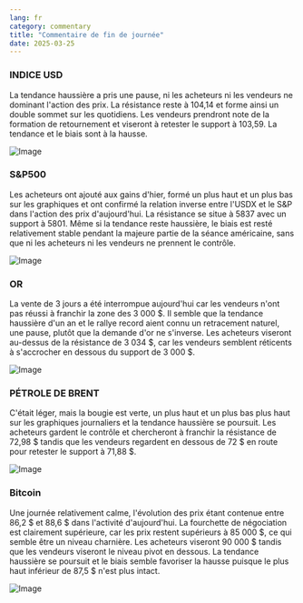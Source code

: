 ```yaml
---
lang: fr
category: commentary
title: "Commentaire de fin de journée"
date: 2025-03-25
---
```


### INDICE USD

La tendance haussière a pris une pause, ni les acheteurs ni les vendeurs ne dominant l'action des prix. La résistance reste à 104,14 et forme ainsi un double sommet sur les quotidiens. Les vendeurs prendront note de la formation de retournement et viseront à retester le support à 103,59. La tendance et le biais sont à la hausse.

![Image](https://markleighedu.github.io/img/Mar-2025/25-Mar-2025/usdindex.jpg)

### S&P500

Les acheteurs ont ajouté aux gains d'hier, formé un plus haut et un plus bas sur les graphiques et ont confirmé la relation inverse entre l'USDX et le S&P dans l'action des prix d'aujourd'hui. La résistance se situe à 5837 avec un support à 5801. Même si la tendance reste haussière, le biais est resté relativement stable pendant la majeure partie de la séance américaine, sans que ni les acheteurs ni les vendeurs ne prennent le contrôle.

![Image](https://markleighedu.github.io/img/Mar-2025/25-Mar-2025/sp500.jpg)

### OR

La vente de 3 jours a été interrompue aujourd'hui car les vendeurs n'ont pas réussi à franchir la zone des 3 000 $. Il semble que la tendance haussière d'un an et le rallye record aient connu un retracement naturel, une pause, plutôt que la demande d'or ne s'inverse. Les acheteurs viseront au-dessus de la résistance de 3 034 $, car les vendeurs semblent réticents à s'accrocher en dessous du support de 3 000 $.

![Image](https://markleighedu.github.io/img/Mar-2025/25-Mar-2025/gold.jpg)

### PÉTROLE DE BRENT

C'était léger, mais la bougie est verte, un plus haut et un plus bas plus haut sur les graphiques journaliers et la tendance haussière se poursuit. Les acheteurs gardent le contrôle et chercheront à franchir la résistance de 72,98 $ tandis que les vendeurs regardent en dessous de 72 $ en route pour retester le support à 71,88 $.

![Image](https://markleighedu.github.io/img/Mar-2025/25-Mar-2025/brentoil.jpg)

### Bitcoin

Une journée relativement calme, l'évolution des prix étant contenue entre 86,2 $ et 88,6 $ dans l'activité d'aujourd'hui. La fourchette de négociation est clairement supérieure, car les prix restent supérieurs à 85 000 $, ce qui semble être un niveau charnière. Les acheteurs viseront 90 000 $ tandis que les vendeurs viseront le niveau pivot en dessous. La tendance haussière se poursuit et le biais semble favoriser la hausse puisque le plus haut inférieur de 87,5 $ n'est plus intact. 

![Image](https://markleighedu.github.io/img/Mar-2025/25-Mar-2025/bitcoin.jpg)


